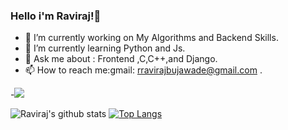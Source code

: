 ### Hello  i'm Raviraj!👋

- 🔭 I’m currently working on My Algorithms and Backend Skills.
- 🌱 I’m currently learning Python and Js.
- 💬 Ask me about : Frontend ,C,C++,and  Django.
- 📫 How to reach me:gmail: rravirajbujawade@gmail.com .

-![](https://komarev.com/ghpvc/?username=Raviraj39&color=dc143c)


![Raviraj's github stats](https://github-readme-stats.vercel.app/api?username=Raviraj39&theme=great-gatsby&show_icons=true)   [![Top Langs](https://github-readme-stats.vercel.app/api/top-langs/?username=Raviraj39)](https://github.com/Raviraj39/github-readme-stats)
